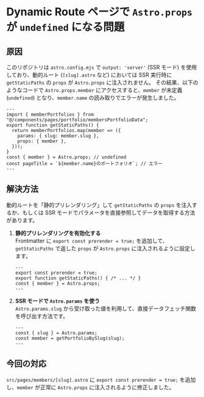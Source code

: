  # Dynamic Route ページで `Astro.props` が `undefined` になる問題

 ## 原因

 このリポジトリは `astro.config.mjs` で `output: 'server'` (SSR モード) を使用しており、動的ルート (`[slug].astro` など) においては SSR 実行時に `getStaticPaths` の `props` が `Astro.props` に注入されません。
 その結果、以下のようなコードで `Astro.props.member` にアクセスすると、`member` が未定義 (`undefined`) となり、`member.name` の読み取りでエラーが発生しました。

 ```astro
 --- 
 import { memberPortfolios } from "@/components/pages/portfolio/membersPortfolioData";
 export function getStaticPaths() {
   return memberPortfolios.map(member => ({
     params: { slug: member.slug },
     props: { member },
   }));
 }
 const { member } = Astro.props; // undefined
 const pageTitle = `${member.name}のポートフォリオ`; // エラー
 ---
 ```

 ## 解決方法

 動的ルートを「静的プリレンダリング」して `getStaticPaths` の `props` を注入するか、もしくは SSR モードでパラメータを直接参照してデータを取得する方法があります。

 1. **静的プリレンダリングを有効化する**  
    Frontmatter に `export const prerender = true;` を追加して、`getStaticPaths` で返した `props` が `Astro.props` に注入されるように設定します。

    ```astro
    ---
    export const prerender = true;
    export function getStaticPaths() { /* ... */ }
    const { member } = Astro.props;
    ---
    ```

 2. **SSR モードで `Astro.params` を使う**  
    `Astro.params.slug` から受け取った値を利用して、直接データフェッチ関数を呼び出す方法です。

    ```astro
    ---
    const { slug } = Astro.params;
    const member = getPortfolioBySlug(slug);
    ---
    ```

 ## 今回の対応

 `src/pages/members/[slug].astro` に `export const prerender = true;` を追加し、`member` が正常に `Astro.props` に注入されるように修正しました。
